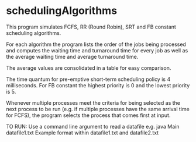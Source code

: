 # schedulingAlgorithms
This program simulates FCFS, RR (Round Robin), SRT and FB constant scheduling algorithms. 

For each algorithm the program lists the order of the jobs being processed and computes the waiting time and 
turnaround time for every job as well as the average waiting time and average turnaround time. 

The average values are consolidated in a table for easy comparison.

The time quantum for pre-emptive short-term scheduling policy is 4 milliseconds. For FB constant the highest priority is 0 and the lowest priority is 5. 

Whenever multiple processes meet the criteria for being selected as the next process to be run (e.g. if multiple processes have the same arrival time for FCFS), the program selects the process that comes first at input.

TO RUN:
Use a command line argument to read a datafile e.g. java Main datafile1.txt
Example format within datafile1.txt and datafile2.txt
